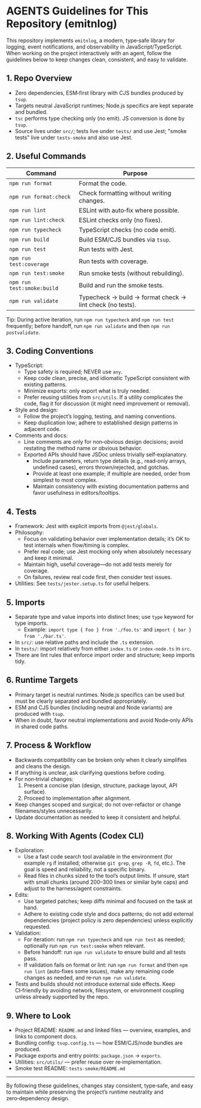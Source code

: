 # AGENTS Guidelines for This Repository (emitnlog)

This repository implements `emitnlog`, a modern, type‑safe library for logging, event notifications, and observability in JavaScript/TypeScript.
When working on the project interactively with an agent, follow the guidelines below to keep changes clean, consistent, and easy to validate.

## 1. Repo Overview

- Zero dependencies, ESM‑first library with CJS bundles produced by `tsup`.
- Targets neutral JavaScript runtimes; Node.js specifics are kept separate and bundled.
- `tsc` performs type checking only (no emit). JS conversion is done by `tsup`.
- Source lives under `src/`; tests live under `tests/` and use Jest; "smoke tests" live under `tests-smoke` and also use Jest.

## 2. Useful Commands

| Command                    | Purpose                                                   |
| -------------------------- | --------------------------------------------------------- |
| `npm run format`           | Format the code.                                          |
| `npm run format:check`     | Check formatting without writing changes.                 |
| `npm run lint`             | ESLint with auto‑fix where possible.                      |
| `npm run lint:check`       | ESLint checks only (no fixes).                            |
| `npm run typecheck`        | TypeScript checks (no code emit).                         |
| `npm run build`            | Build ESM/CJS bundles via `tsup`.                         |
| `npm run test`             | Run tests with Jest.                                      |
| `npm run test:coverage`    | Run tests with coverage.                                  |
| `npm run test:smoke`       | Run smoke tests (without rebuilding).                     |
| `npm run test:smoke:build` | Build and run the smoke tests.                            |
| `npm run validate`         | Typecheck → build → format check → lint check (no tests). |

Tip: During active iteration, run `npm run typecheck` and `npm run test` frequently; before handoff, run `npm run validate` and then `npm run postvalidate`.

## 3. Coding Conventions

- TypeScript:
  - Type safety is required; NEVER use `any`.
  - Keep code clean, precise, and idiomatic TypeScript consistent with existing patterns.
  - Minimize exports: only export what is truly needed.
  - Prefer reusing utilities from `src/utils`. If a utility complicates the code, flag it for discussion (it might need improvement or removal).
- Style and design:
  - Follow the project’s logging, testing, and naming conventions.
  - Keep duplication low; adhere to established design patterns in adjacent code.
- Comments and docs:
  - Line comments are only for non‑obvious design decisions; avoid restating the method name or obvious behavior.
  - Exported APIs should have JSDoc unless trivially self‑explanatory.
    - Include parameters, return type details (e.g., read‑only arrays, undefined cases), errors thrown/rejected, and gotchas.
    - Provide at least one example; if multiple are needed, order from simplest to most complex.
    - Maintain consistency with existing documentation patterns and favor usefulness in editors/tooltips.

## 4. Tests

- Framework: Jest with explicit imports from `@jest/globals`.
- Philosophy:
  - Focus on validating behavior over implementation details; it’s OK to test internals when flow/timing is complex.
  - Prefer real code; use Jest mocking only when absolutely necessary and keep it minimal.
  - Maintain high, useful coverage—do not add tests merely for coverage.
  - On failures, review real code first, then consider test issues.
- Utilities: See `tests/jester.setup.ts` for useful helpers.

## 5. Imports

- Separate type and value imports into distinct lines; use `type` keyword for type imports.
  - Example: `import type { Foo } from './foo.ts'` and `import { bar } from './bar.ts'`.
- In `src/`: use relative paths and include the `.ts` extension.
- In `tests/`: import relatively from either `index.ts` or `index-node.ts` in `src`.
- There are lint rules that enforce import order and structure; keep imports tidy.

## 6. Runtime Targets

- Primary target is neutral runtimes. Node.js specifics can be used but must be clearly separated and bundled appropriately.
- ESM and CJS bundles (including neutral and Node variants) are produced with `tsup`.
- When in doubt, favor neutral implementations and avoid Node‑only APIs in shared code paths.

## 7. Process & Workflow

- Backwards compatibility can be broken only when it clearly simplifies and cleans the design.
- If anything is unclear, ask clarifying questions before coding.
- For non‑trivial changes:
  1. Present a concise plan (design, structure, package layout, API surface).
  2. Proceed to implementation after alignment.
- Keep changes scoped and surgical; do not over‑refactor or change filenames/styles unnecessarily.
- Update documentation as needed to keep it consistent and helpful.

## 8. Working With Agents (Codex CLI)

- Exploration:
  - Use a fast code search tool available in the environment (for example `rg` if installed; otherwise `git grep`, `grep -R`, `fd`, etc.). The goal is speed and reliability, not a specific binary.
  - Read files in chunks sized to the tool’s output limits. If unsure, start with small chunks (around 200–300 lines or similar byte caps) and adjust to the harness/agent constraints.
- Edits:
  - Use targeted patches; keep diffs minimal and focused on the task at hand.
  - Adhere to existing code style and docs patterns; do not add external dependencies (project policy is zero dependencies) unless explicitly requested.
- Validation:
  - For iteration: run `npm run typecheck` and `npm run test` as needed; optionally run `npm run test:smoke` when relevant.
  - Before handoff: run `npm run validate` to ensure build and all tests pass.
  - If validation fails on format or lint: run `npm run format` and then `npm run lint` (auto‑fixes some issues), make any remaining code changes as needed, and re‑run `npm run validate`.
- Tests and builds should not introduce external side effects. Keep CI‑friendly by avoiding network, filesystem, or environment coupling unless already supported by the repo.

## 9. Where to Look

- Project README: `README.md` and linked files — overview, examples, and links to component docs.
- Bundling config: `tsup.config.ts` — how ESM/CJS/node bundles are produced.
- Package exports and entry points: `package.json` → `exports`.
- Utilities: `src/utils/` — prefer reuse over re‑implementation.
- Smoke test README: `tests-smoke/README.md`

---

By following these guidelines, changes stay consistent, type‑safe, and easy to maintain while preserving the project’s runtime neutrality and zero‑dependency design.
